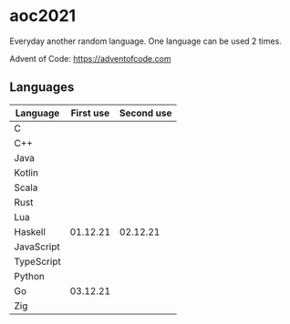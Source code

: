 # aoc2021

Everyday another random language. One language can be used 2 times.

Advent of Code: https://adventofcode.com

## Languages

|  Language  | First use | Second use |
|------------|-----------|------------|
|     C      |           |            |
|    C++     |           |            |
|    Java    |           |            |
|   Kotlin   |           |            |
|   Scala    |           |            |
|    Rust    |           |            |
|    Lua     |           |            |
|  Haskell   | 01.12.21  |  02.12.21  |
| JavaScript |           |            |
| TypeScript |           |            |
|   Python   |           |            |
|     Go     | 03.12.21  |            |
|    Zig     |           |            |
